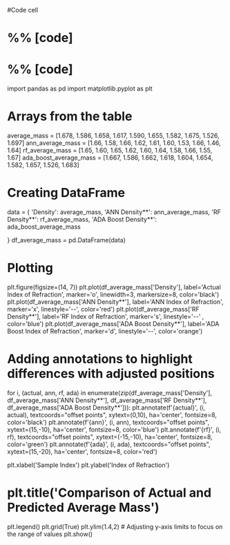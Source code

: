 #Code cell <l4v-WiJNLCPT>
# %% [code]

# %% [code]
import pandas as pd
import matplotlib.pyplot as plt

# Arrays from the table
average_mass = [1.678, 1.586, 1.658, 1.617, 1.590, 1.655, 1.582, 1.675, 1.526, 1.697]
ann_average_mass = [1.66, 1.58, 1.66, 1.62, 1.61, 1.60, 1.53, 1.66, 1.46, 1.64]
rf_average_mass = [1.65, 1.60, 1.65, 1.62,  1.60, 1.64, 1.58, 1.66, 1.55, 1.67]
ada_boost_average_mass = [1.667, 1.586, 1.662, 1.618,  1.604, 1.654, 1.582, 1.657, 1.526, 1.683]



# Creating DataFrame
data = {
    'Density': average_mass,
    'ANN Density**': ann_average_mass,
     'RF Density**': rf_average_mass,
    'ADA Boost Density**': ada_boost_average_mass
   
}
df_average_mass = pd.DataFrame(data)

# Plotting
plt.figure(figsize=(14, 7))
plt.plot(df_average_mass['Density'], label='Actual Index of Refraction', marker='o', linewidth=3, markersize=8, color='black')
plt.plot(df_average_mass['ANN Density**'], label='ANN Index of Refraction', marker='x', linestyle='--', color='red')
plt.plot(df_average_mass['RF Density**'], label='RF Index of Refraction', marker='s', linestyle='--' , color='blue')
plt.plot(df_average_mass['ADA Boost Density**'], label='ADA Boost Index of Refraction', marker='d', linestyle='--', color='orange')

# Adding annotations to highlight differences with adjusted positions
for i, (actual, ann, rf, ada) in enumerate(zip(df_average_mass['Density'], df_average_mass['ANN Density**'], df_average_mass['RF Density**'], df_average_mass['ADA Boost Density**'])):
    plt.annotate(f'{actual}', (i, actual), textcoords="offset points", xytext=(0,10), ha='center', fontsize=8, color='black')
    plt.annotate(f'{ann}', (i, ann), textcoords="offset points", xytext=(15,-10), ha='center', fontsize=8, color='blue')
    plt.annotate(f'{rf}', (i, rf), textcoords="offset points", xytext=(-15,-10), ha='center', fontsize=8, color='green')
    plt.annotate(f'{ada}', (i, ada), textcoords="offset points", xytext=(15,-20), ha='center', fontsize=8, color='red')

plt.xlabel('Sample Index')
plt.ylabel('Index of Refraction')
# plt.title('Comparison of Actual and Predicted Average Mass')
plt.legend()
plt.grid(True)
plt.ylim(1.4,2)  # Adjusting y-axis limits to focus on the range of values
plt.show()
